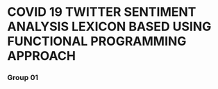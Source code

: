 # COVID 19 TWITTER SENTIMENT ANALYSIS LEXICON BASED USING FUNCTIONAL PROGRAMMING APPROACH

### Group 01
